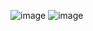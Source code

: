 ![image](https://user-images.githubusercontent.com/79366792/180657047-a4b3d99e-8c42-438f-939e-934b96e2b622.png)
![image](https://user-images.githubusercontent.com/79366792/180657058-d4ba78eb-bcce-40e4-879c-ce2bfe12ab54.png)
